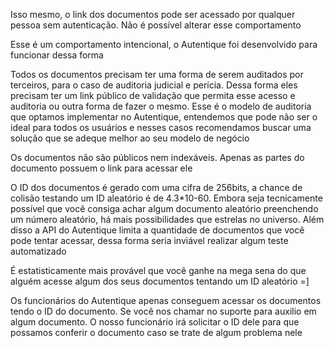 Isso mesmo, o link dos documentos pode ser acessado por qualquer pessoa sem autenticação. Não é possível alterar esse comportamento

  

Esse é um comportamento intencional, o Autentique foi desenvolvido para funcionar dessa forma

  

Todos os documentos precisam ter uma forma de serem auditados por terceiros, para o caso de auditoria judicial e perícia. Dessa forma eles precisam ter um link público de validação que permita esse acesso e auditoria ou outra forma de fazer o mesmo. Esse é o modelo de auditoria que optamos implementar no Autentique, entendemos que pode não ser o ideal para todos os usuários e nesses casos recomendamos buscar uma solução que se adeque melhor ao seu modelo de negócio

  

Os documentos não são públicos nem indexáveis. Apenas as partes do documento possuem o link para acessar ele

  

O ID dos documentos é gerado com uma cifra de 256bits, a chance de colisão testando um ID aleatório é de 4.3*10-60. Embora seja tecnicamente possível que você consiga achar algum documento aleatório preenchendo um número aleatório, há mais possibilidades que estrelas no universo. Além disso a API do Autentique limita a quantidade de documentos que você pode tentar acessar, dessa forma seria inviável realizar algum teste automatizado

  

É estatisticamente mais provável que você ganhe na mega sena do que alguém acesse algum dos seus documentos tentando um ID aleatório =]

  

Os funcionários do Autentique apenas conseguem acessar os documentos tendo o ID do documento. Se você nos chamar no suporte para auxilio em algum documento. O nosso funcionário irá solicitar o ID dele para que possamos conferir o documento caso se trate de algum problema nele